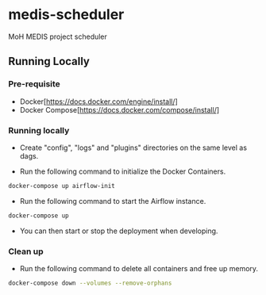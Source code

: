 # medis-scheduler
MoH MEDIS project scheduler

## Running Locally

### Pre-requisite

- Docker[https://docs.docker.com/engine/install/]
- Docker Compose[https://docs.docker.com/compose/install/]

### Running locally

- Create "config", "logs" and "plugins" directories on the same level as dags.

- Run the following command to initialize the Docker Containers.

```bash
docker-compose up airflow-init
```

- Run the following command to start the Airflow instance.

```bash
docker-compose up
```

- You can then start or stop the deployment when developing.

### Clean up

- Run the following command to delete all containers and free up memory.

```bash
docker-compose down --volumes --remove-orphans
```